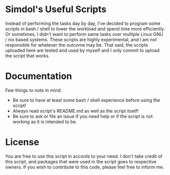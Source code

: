 # Simdol's Useful Scripts

Instead of performing the tasks day by day, I've decided to program some scripts in bash / shell to lower the workload and spend time more efficiently. Or sometimes, I didn't want to perform same tasks over multiple Linux GNU / nix based systems. These scripts are highly experimental, and I am not responsible for whatever the outcome may be. That said, the scripts uploaded here are tested and used by myself and I only commit to upload the script that works.

# Documentation

Few things to note in mind:

- Be sure to have at least some bash / shell experience before using the script!
- *Always* read script's README.md as well as the script itself!
- Be sure to ask or file an issue if you need help or if the script is not working as it is intended to be.

# License

You are free to use this script in accords to your need. I don't take credit of this script, and packages that were used in the script goes to respective owners. If you wish to contribute to this code, please feel free to inform me.
